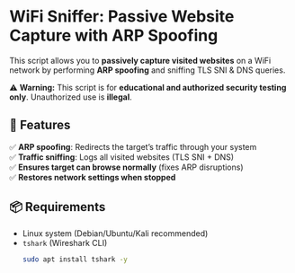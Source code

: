 # WiFi Sniffer: Passive Website Capture with ARP Spoofing
This script allows you to **passively capture visited websites** on a WiFi network by performing **ARP spoofing** and sniffing TLS SNI & DNS queries.  

⚠️ **Warning:** This script is for **educational and authorized security testing only**. Unauthorized use is **illegal**.

## 📌 Features
✅ **ARP spoofing**: Redirects the target’s traffic through your system  
✅ **Traffic sniffing**: Logs all visited websites (TLS SNI + DNS)  
✅ **Ensures target can browse normally** (fixes ARP disruptions)  
✅ **Restores network settings when stopped**  

## 📦 Requirements
- Linux system (Debian/Ubuntu/Kali recommended)
- `tshark` (Wireshark CLI)  
  ```sh
  sudo apt install tshark -y
